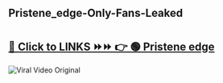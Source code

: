 
 ## Pristene_edge-Only-Fans-Leaked

# <h2><a href="https://clipsfans.com/Pristene_edge&ref=git">🔗 Click to LINKS ⏩⏩ 👉 🟢 Pristene edge </a></h2>

<a href="https://clipsfans.com/Pristene_edge&ref=git" rel="nofollow" data-target="animated-image.originalLink"><img src="https://i.ibb.co.com/xMMVF88/686577567.gif" alt="Viral Video Original" style="max-width: 100%; display: inline-block;" data-target="animated-image.originalImage"></a>
